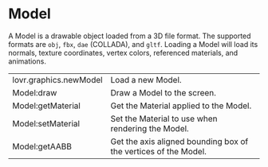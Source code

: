 <!--
category: reference
-->

Model
===

A Model is a drawable object loaded from a 3D file format.  The supported formats are `obj`, `fbx`,
`dae` (COLLADA), and `gltf`.  Loading a Model will load its normals, texture coordinates, vertex
colors, referenced materials, and animations.

<table>
<tr>
  <td class="pre">lovr.graphics.newModel</td>
  <td>Load a new Model.</td>
</tr>

<tr>
  <td class="pre">Model:draw</td>
  <td>Draw a Model to the screen.</td>
</tr>

<tr>
  <td class="pre">Model:getMaterial</td>
  <td>Get the Material applied to the Model.</td>
</tr>

<tr>
  <td class="pre">Model:setMaterial</td>
  <td>Set the Material to use when rendering the Model.</td>
</tr>

<tr>
  <td class="pre">Model:getAABB</td>
  <td>Get the axis aligned bounding box of the vertices of the Model.</td>
</tr>
</table>
